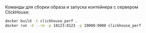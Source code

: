 Команды для сборки образа и запуска контейнера с сервером ClickHouse:

```sh
docker build -t clickhouse_perf .
docker run -d --rm -p 18123:8123 -p 19000:9000 clickhouse_perf
```

